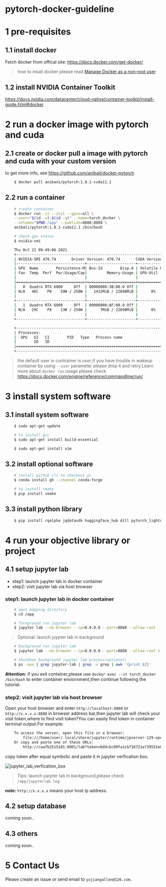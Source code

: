 # pytorch-docker-guideline

# 1 pre-requisites

## 1.1 install docker

Fetch docker from offical site: https://docs.docker.com/get-docker/

> how to insall docker please read [Manage Docker as a non-root user](https://docs.docker.com/engine/install/linux-postinstall/)

## 1.2 install NVIDIA Container Toolkit

https://docs.nvidia.com/datacenter/cloud-native/container-toolkit/install-guide.html#docker


# 2 run a docker image with pytorch and cuda

## 2.1 create or docker pull a image with pytorch and cuda with your custom version
to get more info, see https://github.com/anibali/docker-pytorch
~~~bash
    $ docker pull anibani/pytorch:1.8.1-cuda11.1
~~~

## 2.2 run a container
~~~bash
    # create container
    $ docker run -it --init --gpus=all \
    --user="$(id -u):$(id -g)" --name=torch_docker \
    --volume="$PWD:/app" --publish=8888:8888 \
    anibali/pytorch:1.8.1-cuda11.1 /bin/bash

    # check gpu status
    $ nvidia-smi

    Thu Oct 21 09:49:06 2021
    +-----------------------------------------------------------------------------+
    | NVIDIA-SMI 470.74       Driver Version: 470.74       CUDA Version: 11.4     |
    |-------------------------------+----------------------+----------------------+
    | GPU  Name        Persistence-M| Bus-Id        Disp.A | Volatile Uncorr. ECC |
    | Fan  Temp  Perf  Pwr:Usage/Cap|         Memory-Usage | GPU-Util  Compute M. |
    |                               |                      |               MIG M. |
    |===============================+======================+======================|
    |   0  Quadro RTX 6000     Off  | 00000000:3B:00.0 Off |                    0 |
    | N/A   46C    P0    59W / 250W |   1432MiB / 22698MiB |      0%      Default |
    |                               |                      |                  N/A |
    +-------------------------------+----------------------+----------------------+
    |   1  Quadro RTX 6000     Off  | 00000000:AF:00.0 Off |                    0 |
    | N/A   29C    P8    13W / 250W |      7MiB / 22698MiB |      0%      Default |
    |                               |                      |                  N/A |
    +-------------------------------+----------------------+----------------------+

    +-----------------------------------------------------------------------------+
    | Processes:                                                                  |
    |  GPU   GI   CI        PID   Type   Process name                  GPU Memory |
    |        ID   ID                                                   Usage      |
    |=============================================================================|
    +-----------------------------------------------------------------------------+
~~~

> the default user in contrainer is *user*,if you have trouble in wakeup container by using `--user` parameter please drop it and retry.Learn more about `docker run` usage please check https://docs.docker.com/engine/reference/commandline/run/


# 3 install system software

## 3.1 install system software
~~~bash
    $ sudo apt-get update

    # to install gcc
    $ sudo apt-get install build-essential

    $ sudo apt-get install vim
~~~


## 3.2 install optional software
~~~bash
    # install github cli to checkout pr
    $ conda install gh --channel conda-forge

    # to install cmake
    $ pip install cmake
~~~

## 3.3 install python library
~~~bash 
    $ pip install rqalpha jqdatasdk huggingface_hub dill pytorch_lightning joblib lightgbm jupyterlab
~~~

# 4 run your objective library or project

## 4.1 setup jupyter lab

* step1: launch jupyter lab in docker container
* step2: visit jupyter lab via host browser

###  step1: launch jupyter lab in docker container
~~~bash
    # open mapping directory
    $ cd /app

    # foreground run jupyter lab
    $ jupyter lab --no-browser --ip=0.0.0.0 --port=8888 --allow-root
~~~

> Optional: launch juypter lab in background

~~~bash
    # background run jupyter lab
    $ jupyter lab --no-browser --ip=0.0.0.0 --port=8888 --allow-root > jupyterlab.log 2>&1 &

    # shutdown background jupyter lab process(optional)
    $ ps -aux | grep jupyter-lab | grep -v grep | awk '{print $2}'
~~~

**Attention:** if you exit container,please use `docker exec --it torch_docker /bin/bash` to enter container enviornment,then continue following the tutorial.

### step2: visit jupyter lab via host browser
Open your host browser and enter `http://localhost:8888` or `http://x.x.x.x:8888` in browser address bar,then jupyter lab will check your visit token,where to find visit token?You can easily find token in container terminal output.For example:

~~~bash
    To access the server, open this file in a browser:
        file:///home/user/.local/share/jupyter/runtime/jpserver-129-open.html
    Or copy and paste one of these URLs:
        http://caa7b2515101:8001/lab?token=6ddcbc89fa1cb716721a739551e6a926e30f1adbe38470d3
~~~

copy token after equal symbolic and paste it in jupyter verfication box.

![jupyter_lab_verfication_box](./img/jupyterlab_token.png)

> Tips: launch jupyter lab in background,please check `/app/jupyterlab.log`.

**note:** `http://x.x.x.x` means your host ip address.

## 4.2 setup database
coming soon..

## 4.3 others
coming soon..

# 5 Contact Us
Please create an issue or send email to `yujiangallen@126.com`.
